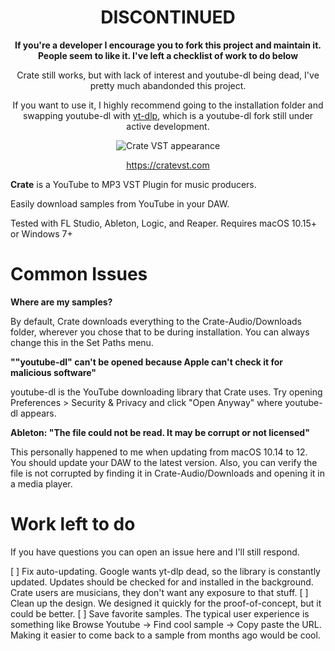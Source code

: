 <div align="center">

# DISCONTINUED
  
**If you're a developer I encourage you to fork this project and maintain it. People seem to like it. I've left a checklist of work to do below**
  
Crate still works, but with lack of interest and youtube-dl being dead, I've pretty much abandonded this project.
  
If you want to use it, I highly recommend going to the installation folder and swapping youtube-dl with [yt-dlp](https://github.com/yt-dlp/yt-dlp), which is a youtube-dl fork still under active development.
  
![Crate VST appearance](https://www.cratevst.com/img/demo.png)

https://cratevst.com
</div>

<b>Crate</b> is a YouTube to MP3 VST Plugin for music producers.

Easily download samples from YouTube in your DAW.

Tested with FL Studio, Ableton, Logic, and Reaper. Requires macOS 10.15+ or Windows 7+

# Common Issues

**Where are my samples?**

By default, Crate downloads everything to the Crate-Audio/Downloads folder, wherever you chose that to be during installation. You can always change this in the Set Paths menu.

**""youtube-dl" can't be opened because Apple can't check it for malicious software"**

youtube-dl is the YouTube downloading library that Crate uses. Try opening Preferences > Security & Privacy and click "Open Anyway" where youtube-dl appears.

**Ableton: "The file could not be read. It may be corrupt or not licensed"**

This personally happened to me when updating from macOS 10.14 to 12. You should update your DAW to the latest version. Also, you can verify the file is not corrupted by finding it in Crate-Audio/Downloads and opening it in a media player.

# Work left to do 

If you have questions you can open an issue here and I'll still respond.

[ ] Fix auto-updating. Google wants yt-dlp dead, so the library is constantly updated. Updates should be checked for and installed in the background. Crate users are musicians, they don't want any exposure to that stuff. 
[ ] Clean up the design. We designed it quickly for the proof-of-concept, but it could be better.
[ ] Save favorite samples. The typical user experience is something like Browse Youtube -> Find cool sample -> Copy paste the URL. Making it easier to come back to a sample from months ago would be cool.
